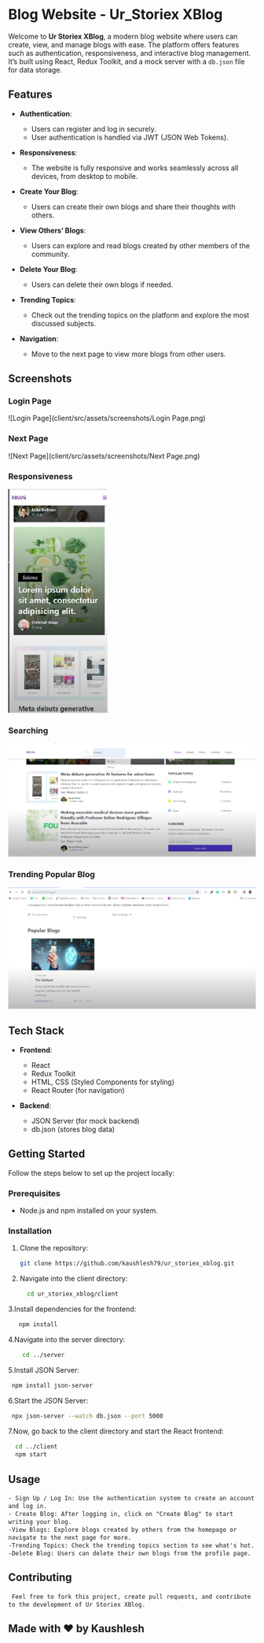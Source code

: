 # Blog Website - Ur_Storiex XBlog

Welcome to **Ur Storiex XBlog**, a modern blog website where users can create, view, and manage blogs with ease. The platform offers features such as authentication, responsiveness, and interactive blog management. It’s built using React, Redux Toolkit, and a mock server with a `db.json` file for data storage.

## Features

- **Authentication**: 
  - Users can register and log in securely.
  - User authentication is handled via JWT (JSON Web Tokens).
  
- **Responsiveness**:
  - The website is fully responsive and works seamlessly across all devices, from desktop to mobile.

- **Create Your Blog**:
  - Users can create their own blogs and share their thoughts with others.
  
- **View Others’ Blogs**:
  - Users can explore and read blogs created by other members of the community.

- **Delete Your Blog**:
  - Users can delete their own blogs if needed.
  
- **Trending Topics**:
  - Check out the trending topics on the platform and explore the most discussed subjects.

- **Navigation**:
  - Move to the next page to view more blogs from other users.


## Screenshots

### Login Page
![Login Page](client/src/assets/screenshots/Login Page.png)

### Next Page
![Next Page](client/src/assets/screenshots/Next Page.png)

### Responsiveness
![Responsiveness](client/src/assets/screenshots/Responsiveness.png)

### Searching
![Searching](client/src/assets/screenshots/Searching.png)

### Trending Popular Blog
![Trending Popular Blog](client/src/assets/screenshots/Trending_Popularblog.png)


## Tech Stack

- **Frontend**:
  - React
  - Redux Toolkit
  - HTML, CSS (Styled Components for styling)
  - React Router (for navigation)

- **Backend**:
  - JSON Server (for mock backend)
  - db.json (stores blog data)

## Getting Started

Follow the steps below to set up the project locally:

### Prerequisites

- Node.js and npm installed on your system.


### Installation

1. Clone the repository:
   ```bash
   git clone https://github.com/kaushlesh79/ur_storiex_xblog.git
2. Navigate into the client directory:
   ```bash
     cd ur_storiex_xblog/client
3.Install dependencies for the frontend:
  ```bash
     npm install
 ```
4.Navigate into the server directory:
 ```bash 
     cd ../server
  ```
5.Install JSON Server:
  ```bash
   npm install json-server
  ```
6.Start the JSON Server:
   ```bash
    npx json-server --watch db.json --port 5000
   ```
7.Now, go back to the client directory and start the React frontend:
  ```bash
    cd ../client
    npm start
  ```
## Usage
    - Sign Up / Log In: Use the authentication system to create an account and log in.
    - Create Blog: After logging in, click on "Create Blog" to start writing your blog.
    -View Blogs: Explore blogs created by others from the homepage or navigate to the next page for more.
    -Trending Topics: Check the trending topics section to see what's hot.
    -Delete Blog: Users can delete their own blogs from the profile page.
## Contributing
     Feel free to fork this project, create pull requests, and contribute to the development of Ur Storiex XBlog.

## Made with ❤️ by Kaushlesh
   





  

   
